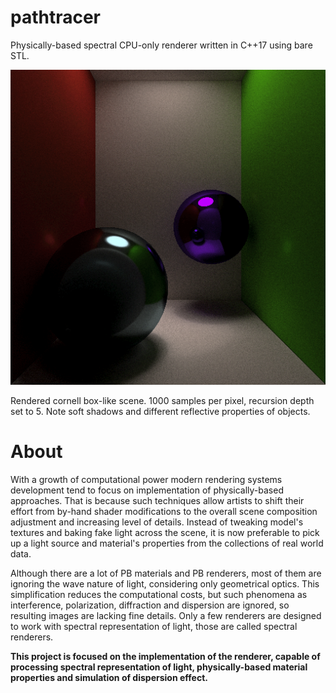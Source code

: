 # pathtracer
Physically-based spectral CPU-only renderer written in C++17 using bare STL.

![cornell_box](https://github.com/feather-light/pathtracer/blob/master/docs/output_examples/cornell_box.png)

Rendered cornell box-like scene. 1000 samples per pixel, recursion depth set to 5. Note soft shadows and different reflective properties of objects. 

# About
  With a growth of computational power modern rendering systems development tend to focus on implementation of physically-based approaches. That is because such techniques allow artists to shift their effort from by-hand shader modifications to the overall scene composition adjustment and increasing level of details. Instead of tweaking model's textures and baking fake light across the scene, it is now preferable to pick up a light source and material's properties from the collections of real world data.

  Although there are a lot of PB materials and PB renderers, most of them are ignoring the wave nature of light, considering only geometrical optics. This simplification reduces the computational costs, but such phenomena as interference, polarization, diffraction and dispersion are ignored, so resulting images are lacking fine details. Only a few renderers are designed to work with spectral representation of light, those are called spectral renderers.

  **This project is focused on the implementation of the renderer, capable of processing spectral representation of light, physically-based material properties and simulation of dispersion effect.**
  
  


 

